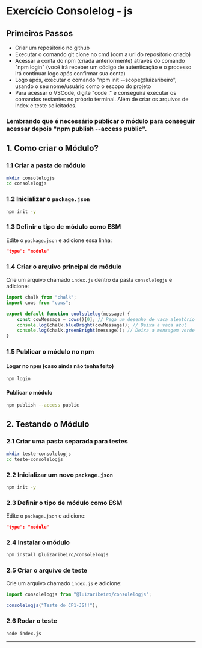 # Exercício Consolelog - js
## Primeiros Passos

- Criar um repositório no github
- Executar o comando git clone no cmd (com a url do repositório criado)
- Acessar a conta do npm (criada anteriormente) através do comando "npm login" (você irá receber um código de autenticação e o processo irá continuar logo após confirmar sua conta)
- Logo após, executar o comando "npm init --scope@luizaribeiro", usando o seu nome/usuário como o escopo do projeto
- Para acessar o VSCode, digite "code ." e conseguirá executar os comandos restantes no próprio terminal. Além de criar os arquivos de index e teste solicitados.

### Lembrando que é necessário publicar o módulo para conseguir acessar depois "npm publish --access public".

## 1. Como criar o Módulo?

### 1.1 Criar a pasta do módulo
```sh
mkdir consolelogjs
cd consolelogjs
```

### 1.2 Inicializar o `package.json`
```sh
npm init -y
```

### 1.3 Definir o tipo de módulo como ESM 
Edite o `package.json` e adicione essa linha:
```json
"type": "module"
```

### 1.4 Criar o arquivo principal do módulo
Crie um arquivo chamado `index.js` dentro da pasta `consolelogjs` e adicione:
```js
import chalk from "chalk";
import cows from "cows";

export default function coolsolelog(message) {
    const cowMessage = cows()[0]; // Pega um desenho de vaca aleatório
    console.log(chalk.blueBright(cowMessage)); // Deixa a vaca azul
    console.log(chalk.greenBright(message)); // Deixa a mensagem verde
}
```

### 1.5 Publicar o módulo no npm

#### Logar no npm (caso ainda não tenha feito)
```sh
npm login
```

#### Publicar o módulo
```sh
npm publish --access public
```

## 2. Testando o Módulo

### 2.1 Criar uma pasta separada para testes
```sh
mkdir teste-consolelogjs
cd teste-consolelogjs
```

### 2.2 Inicializar um novo `package.json`
```sh
npm init -y
```

### 2.3 Definir o tipo de módulo como ESM
Edite o `package.json` e adicione:
```json
"type": "module"
```

### 2.4 Instalar o módulo
```sh
npm install @luizaribeiro/consolelogjs
```

### 2.5 Criar o arquivo de teste
Crie um arquivo chamado `index.js` e adicione:
```js
import consolelogjs from "@luizaribeiro/consolelogjs";

consolelogjs("Teste do CP1-JS!!");
```

### 2.6 Rodar o teste
```sh
node index.js
```

---


